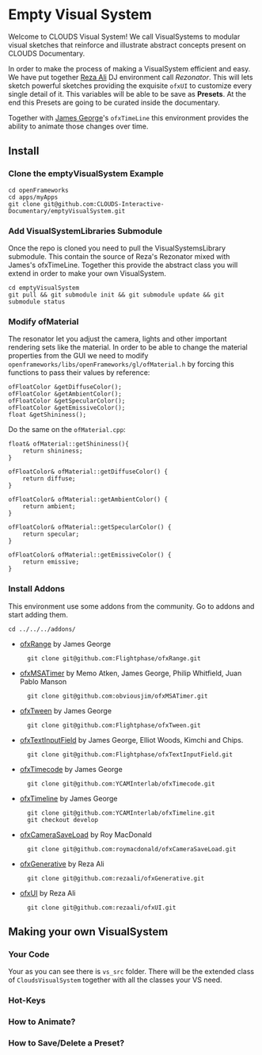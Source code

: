 # Empty Visual System 

Welcome to CLOUDS Visual System!
We call VisualSystems to modular visual sketches that reinforce and illustrate abstract concepts present on CLOUDS Documentary.

In order to make the process of making a VisualSystem efficient and easy. We have put together [Reza Ali](http://www.syedrezaali.com) DJ environment call *Rezonator*. This will lets sketch powerful sketches providing the exquisite `ofxUI` to customize every single detail of it. This variables will be able to be save as **Presets**. At the end this Presets are going to be curated inside the documentary.

Together with [James George](http://jamesgeorge.org/)'s `ofxTimeLine` this environment provides the ability to animate those changes over time.


## Install

### Clone the emptyVisualSystem Example

	cd openFrameworks
	cd apps/myApps
	git clone git@github.com:CLOUDS-Interactive-Documentary/emptyVisualSystem.git

### Add VisualSystemLibraries Submodule

Once the repo is cloned you need to pull the VisualSystemsLibrary submodule. This contain the source of Reza's Rezonator mixed with James's ofxTimeLine. Together this provide the abstract class you will extend in order to make your own VisualSystem.

	
	cd emptyVisualSystem	
	git pull && git submodule init && git submodule update && git submodule status

### Modify ofMaterial

The resonator let you adjust the camera, lights and other important rendering sets like the material. In order to be able to change the material properties from the GUI we need to modify `openframeworks/libs/openFrameworks/gl/ofMaterial.h` by forcing this functions to pass their values by reference:

	ofFloatColor &getDiffuseColor();
	ofFloatColor &getAmbientColor();
	ofFloatColor &getSpecularColor();
	ofFloatColor &getEmissiveColor();
	float &getShininess(); 
	
Do the same on the `ofMaterial.cpp`:

	float& ofMaterial::getShininess(){
		return shininess;
	}

	ofFloatColor& ofMaterial::getDiffuseColor() {
		return diffuse;
	}

	ofFloatColor& ofMaterial::getAmbientColor() {
		return ambient;
	}

	ofFloatColor& ofMaterial::getSpecularColor() {
		return specular;
	}

	ofFloatColor& ofMaterial::getEmissiveColor() {
		return emissive;
	}
	
### Install Addons

This environment use some addons from the community. Go to addons and start adding them.

	cd ../../../addons/

* [ofxRange](https://github.com/Flightphase/ofxRange) by James George

		git clone git@github.com:Flightphase/ofxRange.git

* [ofxMSATimer](https://github.com/obviousjim/ofxMSATimer) by Memo Atken, James George, Philip Whitfield, Juan Pablo Manson

		git clone git@github.com:obviousjim/ofxMSATimer.git
		
* [ofxTween](https://github.com/Flightphase/ofxTween) by James George

		git clone git@github.com:Flightphase/ofxTween.git
		
* [ofxTextInputField](https://github.com/Flightphase/ofxTextInputField) by James George, Elliot Woods, Kimchi and Chips.

		git clone git@github.com:Flightphase/ofxTextInputField.git
		
* [ofxTimecode](https://github.com/YCAMInterlab/ofxTimecode) by James George

		git clone git@github.com:YCAMInterlab/ofxTimecode.git
		
* [ofxTimeline](https://github.com/YCAMInterlab/ofxTimeline) by James George

		git clone git@github.com:YCAMInterlab/ofxTimeline.git
		git checkout develop
		
* [ofxCameraSaveLoad](https://github.com/roymacdonald/ofxCameraSaveLoad) by Roy MacDonald

		git clone git@github.com:roymacdonald/ofxCameraSaveLoad.git
		
* [ofxGenerative](https://github.com/rezaali/ofxGenerative) by Reza Ali

		git clone git@github.com:rezaali/ofxGenerative.git
		
* [ofxUI](https://github.com/rezaali/ofxUI) by Reza Ali

		git clone git@github.com:rezaali/ofxUI.git
		
## Making your own VisualSystem

### Your Code 

Your as you can see there is `vs_src` folder. There will be the extended class of `CloudsVisualSystem` together with all the classes your VS need.

### Hot-Keys 

### How to Animate?

### How to Save/Delete a Preset?


 






